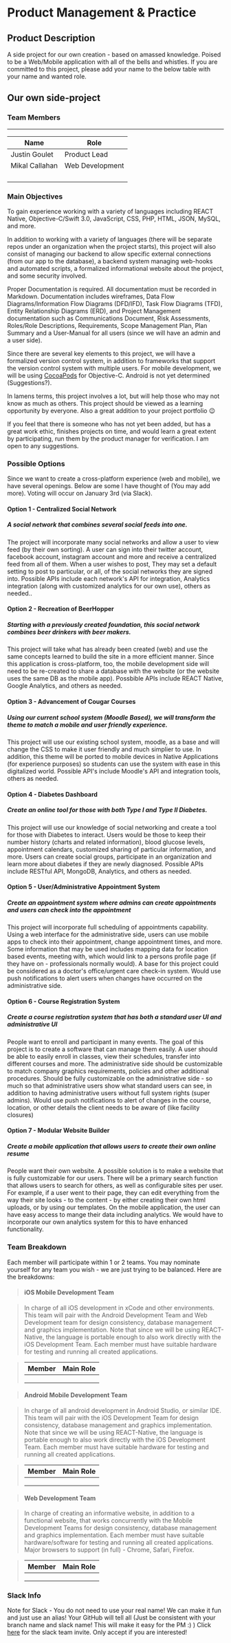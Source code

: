 # Product Management & Practice

## Product Description

A side project for our own creation - based on amassed knowledge. Poised to be a Web/Mobile application with all of the bells and whistles. If you are committed to this project, please add your name to the below table with your name and wanted role.

## Our own side-project

### Team Members

--------------------------------------------------------------------------------

Name           | Role
-------------- | ---------------
Justin Goulet  | Product Lead
Mikal Callahan | Web Development
               |
               |
               |
               |

### Main Objectives

To gain experience working with a variety of languages including REACT Native, Objective-C/Swift 3.0, JavaScript, CSS, PHP, HTML, JSON, MySQL, and more.

In addition to working with a variety of languages (there will be separate repos under an organization when the project starts), this project will also consist of managing our backend to allow specific external connections (from our app to the database), a backend system managing web-hooks and automated scripts, a formalized informational website about the project, and some security involved.

Proper Documentation is required. All documentation must be recorded in Markdown. Documentation includes wireframes, Data Flow Diagrams/Information Flow Diagrams (DFD/IFD), Task Flow Diagrams (TFD), Entity Relationship Diagrams (ERD), and Project Management documentation such as Communications Document, Risk Assessments, Roles/Role Descriptions, Requirements, Scope Management Plan, Plan Summary and a User-Manual for all users (since we will have an admin and a user side).

Since there are several key elements to this project, we will have a formalized version control system, in addition to frameworks that support the version control system with multiple users. For mobile development, we will be using [CocoaPods](https://cocoapods.org/https://cocoapods.org/) for Objective-C. Android is not yet determined (Suggestions?).

In lamens terms, this project involves a lot, but will help those who may not know as much as others. This project should be viewed as a learning opportunity by everyone. Also a great addition to your project portfolio :wink:

If you feel that there is someone who has not yet been added, but has a great work ethic, finishes projects on time, and would learn a great extent by participating, run them by the product manager for verification. I am open to any suggestions.

### Possible Options

Since we want to create a cross-platform experience (web and mobile), we have several openings. Below are some I have thought of (You may add more). Voting will occur on January 3rd (via Slack).

#### Option 1 - Centralized Social Network

##### A social network that combines several social feeds into one.

The project will incorporate many social networks and allow a user to view feed (by their own sorting). A user can sign into their twitter account, facebook account, instagram account and more and receive a centralized feed from all of them. When a user wishes to post, They may set a default setting to post to particular, or all, of the social networks they are signed into. Possible APIs include each network's API for integration, Analytics integration (along with customized analytics for our own use), others as needed..

#### Option 2 - Recreation of BeerHopper

##### Starting with a previously created foundation, this social network combines beer drinkers with beer makers.

This project will take what has already been created (web) and use the same concepts learned to build the site in a more efficient manner. Since this application is cross-platform, too, the mobile development side will need to be re-created to share a database with the website (or the website uses the same DB as the mobile app). Possbible APIs include REACT Native, Google Analytics, and others as needed.

#### Option 3 - Advancement of Cougar Courses

##### Using our current school system (Moodle Based), we will transform the theme to match a mobile and user friendly experience.

This project will use our existing school system, moodle, as a base and will change the CSS to make it user friendly and much simplier to use. In addition, this theme will be ported to mobile devices in Native Applications (for experience purposes) so students can use the system with ease in this digitalized world. Possible API's include Moodle's API and integration tools, others as needed.

#### Option 4 - Diabetes Dashboard

##### Create an online tool for those with both Type I and Type II Diabetes.

This project will use our knowledge of social networking and create a tool for those with Diabetes to interact. Users would be those to keep their number history (charts and related information), blood glucose levels, appointment calendars, customized sharing of particular information, and more. Users can create social groups, participate in an organization and learn more about diabetes if they are newly diagnosed. Possible APIs include RESTful API, MongoDB, Analytics, and others as needed.

#### Option 5 - User/Administrative Appointment System

##### Create an appointment system where admins can create appointments and users can check into the appointment

This project will incorporate full scheduling of appointments capability. Using a web interface for the administrative side, users can use mobile apps to check into their appointment, change appointment times, and more. Some information that may be used includes mapping data for location based events, meeting with, which would link to a persons profile page (if they have on - professionals normally would). A base for this project could be considered as a doctor's office/urgent care check-in system. Would use push notifications to alert users when changes have occurred on the administrative side.

#### Option 6 - Course Registration System

##### Create a course registration system that has both a standard user UI and administrative UI

People want to enroll and participant in many events. The goal of this project is to create a software that can manage them easily. A user should be able to easily enroll in classes, view their schedules, transfer into different courses and more. The administrative side should be customizable to match company graphics requirements, policies and other additional procedures. Should be fully customizable on the administrative side - so much so that administrative users show what standard users can see, in addition to having administrative users without full system rights (super admins). Would use push notifications to alert of changes in the course, location, or other details the client needs to be aware of (like facility closures)

#### Option 7 - Modular Website Builder

##### Create a mobile application that allows users to create their own online resume

People want their own website. A possible solution is to make a website that is fully customizable for our users. There will be a primary search function that allows users to search for others, as well as configurable sites per user. For example, if a user went to their page, they can edit everything from the way their site looks - to the content - by either creating their own html uploads, or by using our templates. On the mobile application, the user can have easy access to mange their data including analytics. We would have to incorporate our own analytics system for this to have enhanced functionality.

### Team Breakdown

Each member will participate within 1 or 2 teams. You may nominate yourself for any team you wish - we are just trying to be balanced. Here are the breakdowns:

> #### iOS Mobile Development Team

> In charge of all iOS development in xCode and other environments. This team will pair with the Android Development Team and Web Development team for design consistency, database management and graphics implementation. Note that since we will be using REACT-Native, the language is portable enough to also work directly with the iOS Development Team. Each member must have suitable hardware for testing and running all created applications.

> Member | Main Role
> ------ | ---------
>        |
>        |
>        |

> #### Android Mobile Development Team

> In charge of all android development in Android Studio, or similar IDE. This team will pair with the iOS Development Team for design consistency, database management and graphics implementation. Note that since we will be using REACT-Native, the language is portable enough to also work directly with the iOS Development Team. Each member must have suitable hardware for testing and running all created applications.

> Member | Main Role
> ------ | ---------
>        |
>        |
>        |

> #### Web Development Team

> In charge of creating an informative website, in addition to a functional website, that works concurrently with the Mobile Development Teams for design consistency, database management and graphics implementation. Each member must have suitable hardware/software for testing and running all created applications. Major browsers to support (in full) - Chrome, Safari, Firefox.

> Member | Main Role
> ------ | ---------
>        |
>        |
>        |

### Slack Info

Note for Slack - You do not need to use your real name! We can make it fun and just use an alias! Your GitHub will tell all (Just be consistent with your branch name and slack name! This will make it easy for the PM :) ) Click [here](https://sideproject-teamcsusm.slack.com/shared_invite/MTIxMjY0OTEyMDA1LTE0ODI4NjgxMjMtMzI1ZjhlYTk4OA) for the slack team invite. Only accept if you are interested!
